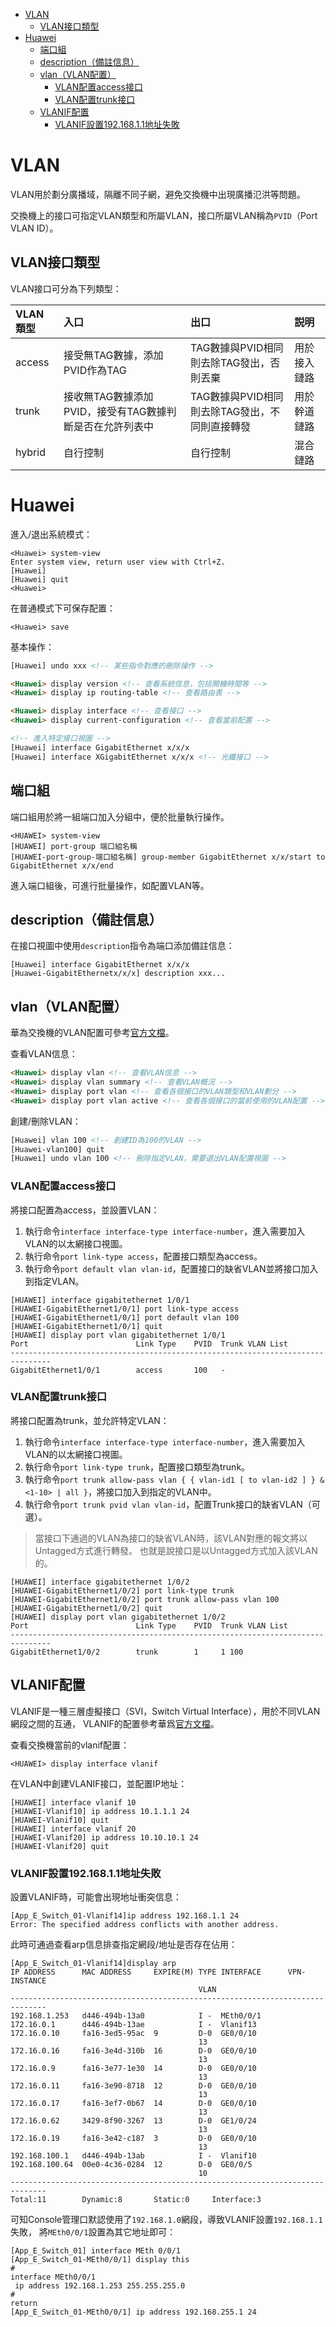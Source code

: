 <!-- TOC -->

- [VLAN](#vlan)
	- [VLAN接口類型](#vlan接口類型)
- [Huawei](#huawei)
	- [端口組](#端口組)
	- [description（備註信息）](#description備註信息)
	- [vlan（VLAN配置）](#vlanvlan配置)
		- [VLAN配置access接口](#vlan配置access接口)
		- [VLAN配置trunk接口](#vlan配置trunk接口)
	- [VLANIF配置](#vlanif配置)
		- [VLANIF設置192.168.1.1地址失敗](#vlanif設置19216811地址失敗)

<!-- /TOC -->



# VLAN
VLAN用於劃分廣播域，隔離不同子網，避免交換機中出現廣播氾洪等問題。

交換機上的接口可指定VLAN類型和所屬VLAN，接口所屬VLAN稱為`PVID`（Port VLAN ID）。

## VLAN接口類型
VLAN接口可分為下列類型：

| VLAN類型 | 入口 | 出口 | 説明 |
| :- | :- | :- | :- |
| access | 接受無TAG數據，添加PVID作為TAG | TAG數據與PVID相同則去除TAG發出，否則丟棄 | 用於接入鏈路 |
| trunk | 接收無TAG數據添加PVID，接受有TAG數據判斷是否在允許列表中 | TAG數據與PVID相同則去除TAG發出，不同則直接轉發 | 用於幹道鏈路 |
| hybrid | 自行控制 | 自行控制 | 混合鏈路 |



# Huawei
進入/退出系統模式：

```
<Huawei> system-view
Enter system view, return user view with Ctrl+Z.
[Huawei]
[Huawei] quit
<Huawei>
```

在普通模式下可保存配置：

```
<Huawei> save
```

基本操作：

```html
[Huawei] undo xxx <!-- 某些指令對應的刪除操作 -->

<Huawei> display version <!-- 查看系統信息，包括開機時間等 -->
<Huawei> display ip routing-table <!-- 查看路由表 -->

<Huawei> display interface <!-- 查看接口 -->
<Huawei> display current-configuration <!-- 查看當前配置 -->

<!-- 進入特定接口視圖 -->
[Huawei] interface GigabitEthernet x/x/x
[Huawei] interface XGigabitEthernet x/x/x <!-- 光纖接口 -->
```

## 端口組
端口組用於將一組端口加入分組中，便於批量執行操作。

```
<HUAWEI> system-view
[HUAWEI] port-group 端口組名稱
[HUAWEI-port-group-端口組名稱] group-member GigabitEthernet x/x/start to GigabitEthernet x/x/end
```

進入端口組後，可進行批量操作，如配置VLAN等。

## description（備註信息）
在接口視圖中使用`description`指令為端口添加備註信息：

```
[Huawei] interface GigabitEthernet x/x/x
[Huawei-GigabitEthernetx/x/x] description xxx...
```

## vlan（VLAN配置）
華為交換機的VLAN配置可參考[官方文檔](https://support.huawei.com/enterprise/zh/doc/EDOC1100086528)。

查看VLAN信息：

```html
<Huawei> display vlan <!-- 查看VLAN信息 -->
<Huawei> display vlan summary <!-- 查看VLAN概況 -->
<Huawei> display port vlan <!-- 查看各個接口的VLAN類型和VLAN劃分 -->
<Huawei> display port vlan active <!-- 查看各個接口的當前使用的VLAN配置 -->
```

創建/刪除VLAN：

```html
[Huawei] vlan 100 <!-- 創建ID為100的VLAN -->
[Huawei-vlan100] quit
[Huawei] undo vlan 100 <!-- 刪除指定VLAN，需要退出VLAN配置視圖 -->
```

### VLAN配置access接口
將接口配置為access，並設置VLAN：

1. 執行命令`interface interface-type interface-number`，進入需要加入VLAN的以太網接口視圖。
1. 執行命令`port link-type access`，配置接口類型為access。
1. 執行命令`port default vlan vlan-id`，配置接口的缺省VLAN並將接口加入到指定VLAN。

```
[HUAWEI] interface gigabitethernet 1/0/1
[HUAWEI-GigabitEthernet1/0/1] port link-type access
[HUAWEI-GigabitEthernet1/0/1] port default vlan 100
[HUAWEI-GigabitEthernet1/0/1] quit
[HUAWEI] display port vlan gigabitethernet 1/0/1
Port                        Link Type    PVID  Trunk VLAN List
-------------------------------------------------------------------------------
GigabitEthernet1/0/1        access       100   -
```

### VLAN配置trunk接口
將接口配置為trunk，並允許特定VLAN：

1. 執行命令`interface interface-type interface-number`，進入需要加入VLAN的以太網接口視圖。
1. 執行命令`port link-type trunk`，配置接口類型為trunk。
1. 執行命令`port trunk allow-pass vlan { { vlan-id1 [ to vlan-id2 ] } &<1-10> | all }`，將接口加入到指定的VLAN中。
1. 執行命令`port trunk pvid vlan vlan-id`，配置Trunk接口的缺省VLAN（可選）。

> 當接口下通過的VLAN為接口的缺省VLAN時，該VLAN對應的報文將以Untagged方式進行轉發。
> 也就是說接口是以Untagged方式加入該VLAN的。

```
[HUAWEI] interface gigabitethernet 1/0/2
[HUAWEI-GigabitEthernet1/0/2] port link-type trunk
[HUAWEI-GigabitEthernet1/0/2] port trunk allow-pass vlan 100
[HUAWEI-GigabitEthernet1/0/2] quit
[HUAWEI] display port vlan gigabitethernet 1/0/2
Port                        Link Type    PVID  Trunk VLAN List
-------------------------------------------------------------------------------
GigabitEthernet1/0/2        trunk        1     1 100
```

## VLANIF配置
VLANIF是一種三層虛擬接口（SVI，Switch Virtual Interface），用於不同VLAN網段之間的互通，
VLANIF的配置參考華爲[官方文檔](https://support.huawei.com/enterprise/en/doc/EDOC1000178172/433bc017/configuring-a-vlanif-interface)。

查看交換機當前的vlanif配置：

```
<HUAWEI> display interface vlanif
```

在VLAN中創建VLANIF接口，並配置IP地址：

```
[HUAWEI] interface vlanif 10
[HUAWEI-Vlanif10] ip address 10.1.1.1 24
[HUAWEI-Vlanif10] quit
[HUAWEI] interface vlanif 20
[HUAWEI-Vlanif20] ip address 10.10.10.1 24
[HUAWEI-Vlanif20] quit
```

### VLANIF設置192.168.1.1地址失敗
設置VLANIF時，可能會出現地址衝突信息：

```
[App_E_Switch_01-Vlanif14]ip address 192.168.1.1 24
Error: The specified address conflicts with another address.
```

此時可通過查看arp信息排查指定網段/地址是否存在佔用：

```
[App_E_Switch_01-Vlanif14]display arp
IP ADDRESS      MAC ADDRESS     EXPIRE(M) TYPE INTERFACE      VPN-INSTANCE
                                          VLAN
------------------------------------------------------------------------------
192.168.1.253   d446-494b-13a0            I -  MEth0/0/1
172.16.0.1      d446-494b-13ae            I -  Vlanif13
172.16.0.10     fa16-3ed5-95ac  9         D-0  GE0/0/10
                                          13
172.16.0.16     fa16-3e4d-310b  16        D-0  GE0/0/10
                                          13
172.16.0.9      fa16-3e77-1e30  14        D-0  GE0/0/10
                                          13
172.16.0.11     fa16-3e90-8718  12        D-0  GE0/0/10
                                          13
172.16.0.17     fa16-3ef7-0b67  14        D-0  GE0/0/10
                                          13
172.16.0.62     3429-8f90-3267  13        D-0  GE1/0/24
                                          13
172.16.0.19     fa16-3e42-c187  3         D-0  GE0/0/10
                                          13
192.168.100.1   d446-494b-13ab            I -  Vlanif10
192.168.100.64  00e0-4c36-0284  12        D-0  GE0/0/5
                                          10
------------------------------------------------------------------------------
Total:11        Dynamic:8       Static:0     Interface:3
```

可知Console管理口默認使用了`192.168.1.0`網段，導致VLANIF設置`192.168.1.1`失敗，
將`MEth0/0/1`設置為其它地址即可：

```
[App_E_Switch_01] interface MEth 0/0/1
[App_E_Switch_01-MEth0/0/1] display this
#
interface MEth0/0/1
 ip address 192.168.1.253 255.255.255.0
#
return
[App_E_Switch_01-MEth0/0/1] ip address 192.168.255.1 24
```

